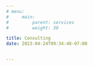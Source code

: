 ```yaml
---
# menu:
#     main:
#         parent: services
#         weight: 30

title: Consulting
date: 2023-04-24T09:34:48-07:00


---
```


